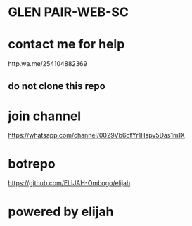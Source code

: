 # GLEN PAIR-WEB-SC

# contact me for help 

http.wa.me/254104882369

## do not clone this repo 

# join channel 

https://whatsapp.com/channel/0029Vb6cfYr1Hspv5Das1m1X


# botrepo

https://github.com/ELIJAH-Ombogo/elijah

# powered by elijah 
